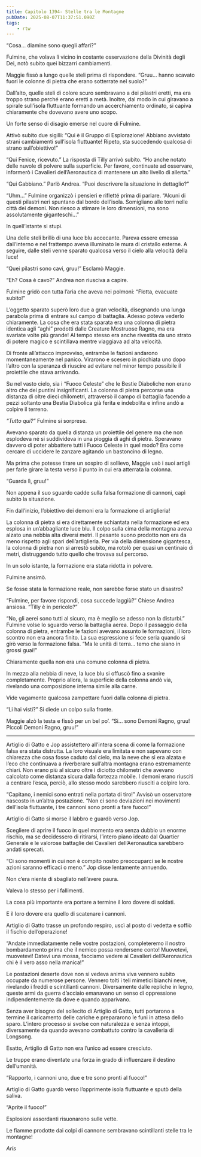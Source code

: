 ```yaml
---
title: Capitolo 1394- Stelle tra le Montagne
pubDate: 2025-08-07T11:37:51.090Z
tags:
    - rtw
---
```



“Cosa... diamine sono quegli affari?”


Fulmine, che volava lì vicino in costante osservazione della Divinità degli Dei, notò subito quei bizzarri cambiamenti.


Maggie fissò a lungo quelle steli prima di rispondere. “Gruu... hanno scavato fuori le colonne di pietra che erano sotterrate nel suolo?”


Dall’alto, quelle steli di colore scuro sembravano a dei pilastri eretti, ma era troppo strano perché erano eretti a metà. Inoltre, dal modo in cui giravano a spirale sull’isola fluttuante formando un accerchiamento ordinato, si capiva chiaramente che dovevano avere uno scopo.


Un forte senso di disagio emerse nel cuore di Fulmine.


Attivò subito due sigilli: “Qui è il Gruppo di Esplorazione! Abbiano avvistato strani cambiamenti sull’isola fluttuante! Ripeto, sta succedendo qualcosa di strano sull’obiettivo!”


“Qui Fenice, ricevuto.” La risposta di Tilly arrivò subito. “Ho anche notato delle nuvole di polvere sulla superficie. Per favore, continuate ad osservare, informerò i Cavalieri dell’Aeronautica di mantenere un alto livello di allerta.”


“Qui Gabbiano.” Parlò Andrea. “Puoi descrivere la situazione in dettaglio?”


“Uhm...” Fulmine organizzò i pensieri e rifletté prima di parlare. “Alcuni di questi pilastri neri spuntano dal bordo dell’isola. Somigliano alle torri nelle città dei demoni. Non riesco a stimare le loro dimensioni, ma sono assolutamente giganteschi...”


In quell’istante si stupì.


Una delle steli brillò di una luce blu accecante. Pareva essere emessa dall’interno e nel frattempo aveva illuminato le mura di cristallo esterne. A seguire, dalle steli venne sparato qualcosa verso il cielo alla velocità della luce!


“Quei pilastri sono cavi, gruu!” Esclamò Maggie.


“Eh? Cosa è cavo?” Andrea non riusciva a capire.


Fulmine gridò con tutta l’aria che aveva nei polmoni: “Flotta, evacuate subito!”


L’oggetto sparato superò loro due a gran velocità, disegnando una lunga parabola prima di entrare sul campo di battaglia. Adesso poteva vederlo chiaramente. La cosa che era stata sparata era una colonna di pietra identica agli “aghi” prodotti dalle Creature Mostruose Ragno, ma era svariate volte più grande! Al tempo stesso era anche rivestita da uno strato di potere magico e scintillava mentre viaggiava ad alta velocità.


Di fronte all’attacco improvviso, entrambe le fazioni andarono momentaneamente nel panico. Virarono e scesero in picchiata uno dopo l’altro con la speranza di riuscire ad evitare nel minor tempo possibile il proiettile che stava arrivando.


Su nel vasto cielo, sia i “Fuoco Celeste” che le Bestie Diaboliche non erano altro che dei puntini insignificanti. La colonna di pietra percorse una distanza di oltre dieci chilometri, attraversò il campo di battaglia facendo a pezzi soltanto una Bestia Diabolica già ferita e indebolita e infine andò a colpire il terreno.


<em>“Tutto qui?”</em> Fulmine si sorprese.


Avevano sparato da quella distanza un proiettile del genere ma che non esplodeva né si suddivideva in una pioggia di aghi di pietra. Speravano davvero di poter abbattere tutti i Fuoco Celeste in quel modo? Era come cercare di uccidere le zanzare agitando un bastoncino di legno.


Ma prima che potesse tirare un sospiro di sollievo, Maggie usò i suoi artigli per farle girare la testa verso il punto in cui era atterrata la colonna.


“Guarda lì, gruu!”


Non appena il suo sguardo cadde sulla falsa formazione di cannoni, capì subito la situazione.


Fin dall’inizio, l’obiettivo dei demoni era la formazione di artiglieria!


La colonna di pietra si era direttamente schiantata nella formazione ed era esplosa in un’abbagliante luce blu. Il colpo sulla cima della montagna aveva alzato una nebbia alta diversi metri. Il pesante suono prodotto non era da meno rispetto agli spari dell’artiglieria. Per via della dimensione gigantesca, la colonna di pietra non si arrestò subito, ma rotolò per quasi un centinaio di metri, distruggendo tutto quello che trovava sul percorso.


In un solo istante, la formazione era stata ridotta in polvere.


Fulmine ansimò.


Se fosse stata la formazione reale, non sarebbe forse stato un disastro?


“Fulmine, per favore rispondi, cosa succede laggiù?” Chiese Andrea ansiosa. “Tilly è in pericolo?”


“No, gli aerei sono tutti al sicuro, ma è meglio se adesso non la disturbi.” Fulmine volse lo sguardo verso la battaglia aerea. Dopo il passaggio della colonna di pietra, entrambe le fazioni avevano assunto le formazioni, il loro scontro non era ancora finito. La sua espressione si fece seria quando si girò verso la formazione falsa. “Ma le unità di terra... temo che siano in grossi guai!”


Chiaramente quella non era una comune colonna di pietra.


In mezzo alla nebbia di neve, la luce blu si offuscò fino a svanire completamente. Proprio allora, la superficie della colonna andò via, rivelando una composizione interna simile alla carne.


Vide vagamente qualcosa zampettare fuori dalla colonna di pietra.


“Li hai visti?” Si diede un colpo sulla fronte.


Maggie alzò la testa e fissò per un bel po’. “Si... sono Demoni Ragno, gruu! Piccoli Demoni Ragno, gruu!”


***






Artiglio di Gatto e Jop assistettero all’intera scena di come la formazione falsa era stata distrutta. La loro visuale era limitata e non sapevano con chiarezza che cosa fosse caduto dal cielo, ma la neve che si era alzata e l’eco che continuava a riverberare sull’altra montagna erano estremamente chiari. Non erano più al sicuro oltre i diciotto chilometri che avevano calcolato come distanza sicura dalla fortezza mobile. I demoni erano riusciti a centrare l’esca, perciò, allo stesso modo sarebbero riusciti a colpire loro.


“Capitano, i nemici sono entrati nella portata di tiro!” Avvisò un osservatore nascosto in un’altra postazione. “Non ci sono deviazioni nei movimenti dell’isola fluttuante, i tre cannoni sono pronti a fare fuoco!”


Artiglio di Gatto si morse il labbro e guardò verso Jop.


Scegliere di aprire il fuoco in quel momento era senza dubbio un enorme rischio, ma se decidessero di ritirarsi, l’intero piano ideato dal Quartier Generale e le valorose battaglie dei Cavalieri dell’Aeronautica sarebbero andati sprecati.


“Ci sono momenti in cui non è compito nostro preoccuparci se le nostre azioni saranno efficaci o meno.” Jop disse lentamente annuendo.


Non c’era niente di sbagliato nell’avere paura.


Valeva lo stesso per i fallimenti.


La cosa più importante era portare a termine il loro dovere di soldati.


E il loro dovere era quello di scatenare i cannoni.


Artiglio di Gatto trasse un profondo respiro, uscì al posto di vedetta e soffiò il fischio dell’operazione!


“Andate immediatamente nelle vostre postazioni, completeremo il nostro bombardamento prima che il nemico possa rendersene conto! Muovetevi, muovetevi! Datevi una mossa, facciamo vedere ai Cavalieri dell’Aeronautica chi è il vero asso nella manica!”


Le postazioni deserte dove non si vedeva anima viva vennero subito occupate da numerose persone. Vennero tolti i teli mimetici bianchi neve, rivelando i freddi e scintillanti cannoni. Diversamente dalle repliche in legno, queste armi da guerra d’acciaio emanavano un senso di oppressione indipendentemente da dove e quando apparivano.


Senza aver bisogno del sollecito di Artiglio di Gatto, tutti portarono a termine il caricamento delle cariche e prepararono le funi in attesa dello sparo. L’intero processo si svolse con naturalezza e senza intoppi, diversamente da quando avevano combattuto contro la cavalleria di Longsong.


Esatto, Artiglio di Gatto non era l’unico ad essere cresciuto.


Le truppe erano diventate una forza in grado di influenzare il destino dell’umanità.


“Rapporto, i cannoni uno, due e tre sono pronti al fuoco!”


Artiglio di Gatto guardò verso l’opprimente isola fluttuante e sputò della saliva.


“Aprite il fuoco!”


Esplosioni assordanti risuonarono sulle vette.


Le fiamme prodotte dai colpi di cannone sembravano scintillanti stelle tra le montagne!






<em>Aris</em>
                                


                                



